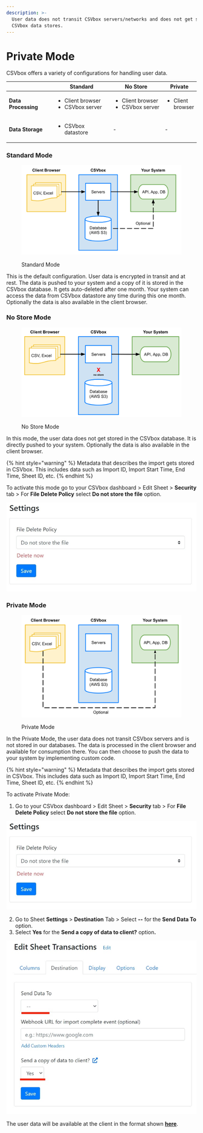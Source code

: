 ```yaml
---
description: >-
  User data does not transit CSVbox servers/networks and does not get stored in
  CSVbox data stores.
---
```


# Private Mode

CSVbox offers a variety of configurations for handling user data.

<table><thead><tr><th width="149"> </th><th width="202">Standard</th><th width="178">No Store</th><th>Private</th></tr></thead><tbody><tr><td><strong>Data Processing</strong></td><td><ul><li>Client browser</li><li>CSVbox server</li></ul></td><td><ul><li>Client browser</li><li>CSVbox server</li></ul></td><td><ul><li>Client browser</li></ul></td></tr><tr><td><strong>Data Storage</strong></td><td><ul><li>CSVbox datastore</li></ul></td><td>-</td><td>-</td></tr></tbody></table>

### Standard Mode

<figure><img src="../.gitbook/assets/Standard Mode.svg" alt=""><figcaption><p>Standard Mode</p></figcaption></figure>

This is the default configuration. User data is encrypted in transit and at rest. The data is pushed to your system and a copy of it is stored in the CSVbox database. It gets auto-deleted after one month. Your system can access the data from CSVbox datastore any time during this one month. Optionally the data is also available in the client browser.

### No Store Mode

<figure><img src="../.gitbook/assets/No Store Mode.svg" alt=""><figcaption><p>No Store Mode</p></figcaption></figure>

In this mode, the user data does not get stored in the CSVbox database. It is directly pushed to your system. Optionally the data is also available in the client browser.

{% hint style="warning" %}
Metadata that describes the import gets stored in CSVbox. This includes data such as Import ID, Import Start Time, End Time, Sheet ID, etc.
{% endhint %}

To activate this mode go to your CSVbox dashboard > Edit Sheet > **Security** tab > For **File Delete Policy** select **Do not store the file** option.

![](<../.gitbook/assets/do not store.jpg>)

### Private Mode

<figure><img src="../.gitbook/assets/Private Mode.svg" alt=""><figcaption><p>Private Mode</p></figcaption></figure>

In the Private Mode, the user data does not transit CSVbox servers and is not stored in our databases. The data is processed in the client browser and available for consumption there. You can then choose to push the data to your system by implementing custom code.

{% hint style="warning" %}
Metadata that describes the import gets stored in CSVbox. This includes data such as Import ID, Import Start Time, End Time, Sheet ID, etc.
{% endhint %}

To activate Private Mode:

1. Go to your CSVbox dashboard > Edit Sheet > **Security** tab > For **File Delete Policy** select **Do not store the file** option.

![](<../.gitbook/assets/do not store.jpg>)

2. Go to Sheet **Settings** > **Destination** Tab > Select **--** for the **Send Data To** option.
3. Select **Yes** for the **Send a copy of data to client?** optio&#x6E;**.**

![](../.gitbook/assets/sheetsettings.jpg)

The user data will be available at the client in the format shown [**here**](../getting-started/3.-receive-data.md#data-at-the-client-side).
